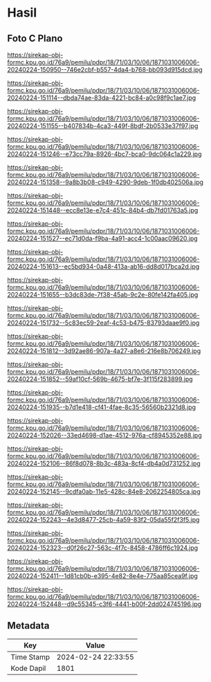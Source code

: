 # Hasil

## Foto C Plano

https://sirekap-obj-formc.kpu.go.id/76a9/pemilu/pdpr/18/71/03/10/06/1871031006006-20240224-150950--746e2cbf-b557-4da4-b768-bb093d915dcd.jpg

https://sirekap-obj-formc.kpu.go.id/76a9/pemilu/pdpr/18/71/03/10/06/1871031006006-20240224-151114--dbda74ae-83da-4221-bc84-a0c98f9c1ae7.jpg

https://sirekap-obj-formc.kpu.go.id/76a9/pemilu/pdpr/18/71/03/10/06/1871031006006-20240224-151155--b407834b-4ca3-449f-8bdf-2b0533e37f97.jpg

https://sirekap-obj-formc.kpu.go.id/76a9/pemilu/pdpr/18/71/03/10/06/1871031006006-20240224-151246--e73cc79a-8926-4bc7-bca0-9dc064c1a229.jpg

https://sirekap-obj-formc.kpu.go.id/76a9/pemilu/pdpr/18/71/03/10/06/1871031006006-20240224-151358--9a8b3b08-c949-4290-9deb-1f0db402506a.jpg

https://sirekap-obj-formc.kpu.go.id/76a9/pemilu/pdpr/18/71/03/10/06/1871031006006-20240224-151448--ecc8e13e-e7c4-451c-84b4-db7fd01763a5.jpg

https://sirekap-obj-formc.kpu.go.id/76a9/pemilu/pdpr/18/71/03/10/06/1871031006006-20240224-151527--ec71d0da-f9ba-4a91-acc4-1c00aac09620.jpg

https://sirekap-obj-formc.kpu.go.id/76a9/pemilu/pdpr/18/71/03/10/06/1871031006006-20240224-151613--ec5bd934-0a48-413a-ab16-dd8d017bca2d.jpg

https://sirekap-obj-formc.kpu.go.id/76a9/pemilu/pdpr/18/71/03/10/06/1871031006006-20240224-151655--b3dc83de-7f38-45ab-9c2e-80fe142fa405.jpg

https://sirekap-obj-formc.kpu.go.id/76a9/pemilu/pdpr/18/71/03/10/06/1871031006006-20240224-151732--5c83ec59-2eaf-4c53-b475-83793daae9f0.jpg

https://sirekap-obj-formc.kpu.go.id/76a9/pemilu/pdpr/18/71/03/10/06/1871031006006-20240224-151812--3d92ae86-907a-4a27-a8e6-216e8b706249.jpg

https://sirekap-obj-formc.kpu.go.id/76a9/pemilu/pdpr/18/71/03/10/06/1871031006006-20240224-151852--59af10cf-569b-4675-bf7e-3f115f283899.jpg

https://sirekap-obj-formc.kpu.go.id/76a9/pemilu/pdpr/18/71/03/10/06/1871031006006-20240224-151935--b7d1e418-cf41-4fae-8c35-56560b2321d8.jpg

https://sirekap-obj-formc.kpu.go.id/76a9/pemilu/pdpr/18/71/03/10/06/1871031006006-20240224-152026--33ed4698-d1ae-4512-976a-cf8945352e88.jpg

https://sirekap-obj-formc.kpu.go.id/76a9/pemilu/pdpr/18/71/03/10/06/1871031006006-20240224-152106--86f8d078-8b3c-483a-8cf4-db4a0d731252.jpg

https://sirekap-obj-formc.kpu.go.id/76a9/pemilu/pdpr/18/71/03/10/06/1871031006006-20240224-152145--9cdfa0ab-11e5-428c-84e8-2062254805ca.jpg

https://sirekap-obj-formc.kpu.go.id/76a9/pemilu/pdpr/18/71/03/10/06/1871031006006-20240224-152243--4e3d8477-25cb-4a59-83f2-05da55f2f3f5.jpg

https://sirekap-obj-formc.kpu.go.id/76a9/pemilu/pdpr/18/71/03/10/06/1871031006006-20240224-152323--d0f26c27-563c-4f7c-8458-4786ff6c1924.jpg

https://sirekap-obj-formc.kpu.go.id/76a9/pemilu/pdpr/18/71/03/10/06/1871031006006-20240224-152411--1d81cb0b-e395-4e82-8e4e-775aa85cea9f.jpg

https://sirekap-obj-formc.kpu.go.id/76a9/pemilu/pdpr/18/71/03/10/06/1871031006006-20240224-152448--d9c55345-c3f6-4441-b00f-2dd024745196.jpg


## Metadata

| Key        | Value               |
| ---------- | ------------------- |
| Time Stamp | 2024-02-24 22:33:55 |
| Kode Dapil | 1801                |



